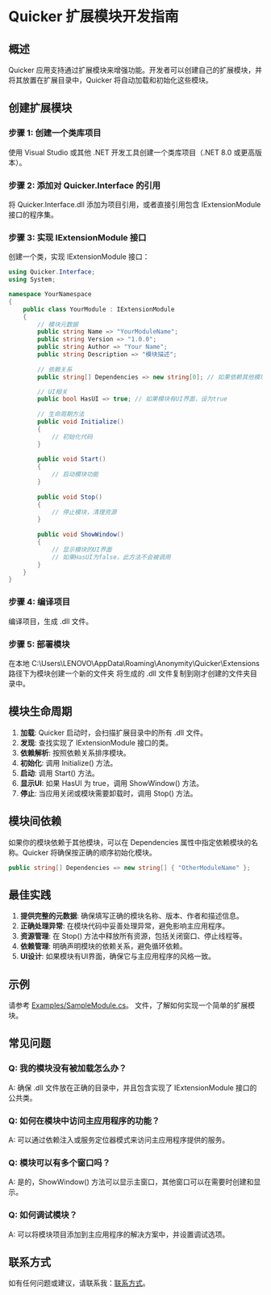 # Quicker 扩展模块开发指南

## 概述

Quicker 应用支持通过扩展模块来增强功能。开发者可以创建自己的扩展模块，并将其放置在扩展目录中，Quicker 将自动加载和初始化这些模块。

## 创建扩展模块

### 步骤 1: 创建一个类库项目

使用 Visual Studio 或其他 .NET 开发工具创建一个类库项目（.NET 8.0 或更高版本）。

### 步骤 2: 添加对 Quicker.Interface 的引用

将 Quicker.Interface.dll 添加为项目引用，或者直接引用包含 IExtensionModule 接口的程序集。

### 步骤 3: 实现 IExtensionModule 接口

创建一个类，实现 IExtensionModule 接口：

```csharp
using Quicker.Interface;
using System;

namespace YourNamespace
{
    public class YourModule : IExtensionModule
    {
        // 模块元数据
        public string Name => "YourModuleName";
        public string Version => "1.0.0";
        public string Author => "Your Name";
        public string Description => "模块描述";
        
        // 依赖关系
        public string[] Dependencies => new string[0]; // 如果依赖其他模块，在这里指定

        // UI相关
        public bool HasUI => true; // 如果模块有UI界面，设为true
        
        // 生命周期方法
        public void Initialize()
        {
            // 初始化代码
        }
        
        public void Start()
        {
            // 启动模块功能
        }
        
        public void Stop()
        {
            // 停止模块，清理资源
        }
        
        public void ShowWindow()
        {
            // 显示模块的UI界面
            // 如果HasUI为false，此方法不会被调用
        }
    }
}
```

### 步骤 4: 编译项目

编译项目，生成 .dll 文件。

### 步骤 5: 部署模块
在本地 C:\Users\LENOVO\AppData\Roaming\Anonymity\Quicker\Extensions 路径下为模块创建一个新的文件夹
将生成的 .dll 文件复制到刚才创建的文件夹目录中。

## 模块生命周期

1. **加载**: Quicker 启动时，会扫描扩展目录中的所有 .dll 文件。
2. **发现**: 查找实现了 IExtensionModule 接口的类。
3. **依赖解析**: 按照依赖关系排序模块。
4. **初始化**: 调用 Initialize() 方法。
5. **启动**: 调用 Start() 方法。
6. **显示UI**: 如果 HasUI 为 true，调用 ShowWindow() 方法。
7. **停止**: 当应用关闭或模块需要卸载时，调用 Stop() 方法。

## 模块间依赖

如果你的模块依赖于其他模块，可以在 Dependencies 属性中指定依赖模块的名称。Quicker 将确保按正确的顺序初始化模块。

```csharp
public string[] Dependencies => new string[] { "OtherModuleName" };
```

## 最佳实践

1. **提供完整的元数据**: 确保填写正确的模块名称、版本、作者和描述信息。
2. **正确处理异常**: 在模块代码中妥善处理异常，避免影响主应用程序。
3. **资源管理**: 在 Stop() 方法中释放所有资源，包括关闭窗口、停止线程等。
4. **依赖管理**: 明确声明模块的依赖关系，避免循环依赖。
5. **UI设计**: 如果模块有UI界面，确保它与主应用程序的风格一致。

## 示例

请参考 [Examples/SampleModule.cs](https://github.com/Anonymity3314/QuickerExtensions/blob/master/Examples/SampleModule.cs "查看样板文件")。 文件，了解如何实现一个简单的扩展模块。

## 常见问题

### Q: 我的模块没有被加载怎么办？
A: 确保 .dll 文件放在正确的目录中，并且包含实现了 IExtensionModule 接口的公共类。

### Q: 如何在模块中访问主应用程序的功能？
A: 可以通过依赖注入或服务定位器模式来访问主应用程序提供的服务。

### Q: 模块可以有多个窗口吗？
A: 是的，ShowWindow() 方法可以显示主窗口，其他窗口可以在需要时创建和显示。

### Q: 如何调试模块？
A: 可以将模块项目添加到主应用程序的解决方案中，并设置调试选项。

## 联系方式

如有任何问题或建议，请联系我：[联系方式](https://github.com/Anonymity3314 "访问作者主页")。